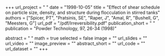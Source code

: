 +++
url_project = " "
date = "1998-10-05"
title = "Effect of shear schedule on particle size, density, and structure during flocculation in stirred tanks"
authors = ["Spicer, PT", "Pratsinis, SE", "Raper, J", "Amal, R", "Bushell, G", "Meesters, G"]
url_pdf = "/pdf/Irreversibility.pdf"
publication_short = " "
publication = "Powder Technology, 97, 26-34 (1998)"

abstract = " "
math = true
selected = false
image = ""
url_slides = ""
url_video = ""
image_preview = ""
abstract_short = ""
url_code = ""
url_dataset = ""
+++